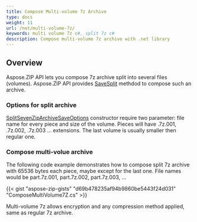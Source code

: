 ```yaml
---
title: Compose Multi-volume 7z Archive
type: docs
weight: 11
url: /net/multi-volume-7z/
keywords: multi volume 7z c#, split 7z c#
description: Compose multi-volume 7z archive with .net library
---
```



## **Overview**
Aspose.ZIP API lets you compose 7z archive split into several files (volumes). Aspose.ZIP API provides [SaveSplit](https://reference.aspose.com/zip/net/aspose.zip.sevenzip/sevenziparchive/savesplit/) methdod to compose such an archive. 


### **Options for split archive**

[SplitSevenZipArchiveSaveOptions](https://reference.aspose.com/zip/net/aspose.zip.saving/splitsevenziparchivesaveoptions/) constructor require two parameter: file name for every piece and size of the volume. Pieces will have .7z.001, .7z.002, .7z.003 ... extensions. The last volume is usually smaller then regular one.

### **Compose multi-volue archive**
The following code example demonstrates how to compose split 7z archive with 65536 bytes each piece, maybe except for the last one.
File names would be part.7z.001, part.7z.002, part.7z.003, ...

{{< gist "aspose-zip-gists" "d69b478235af94b9860be5443f24d031" "ComposeMultiVolume7Z.cs" >}}

Multi-volume 7z allows encryption and any compression method applied, same as regular 7z archive.